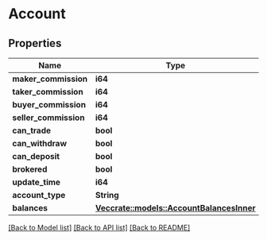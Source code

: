 # Account

## Properties

Name | Type | Description | Notes
------------ | ------------- | ------------- | -------------
**maker_commission** | **i64** |  | 
**taker_commission** | **i64** |  | 
**buyer_commission** | **i64** |  | 
**seller_commission** | **i64** |  | 
**can_trade** | **bool** |  | 
**can_withdraw** | **bool** |  | 
**can_deposit** | **bool** |  | 
**brokered** | **bool** |  | 
**update_time** | **i64** |  | 
**account_type** | **String** |  | 
**balances** | [**Vec<crate::models::AccountBalancesInner>**](account_balances_inner.md) |  | 

[[Back to Model list]](../README.md#documentation-for-models) [[Back to API list]](../README.md#documentation-for-api-endpoints) [[Back to README]](../README.md)


